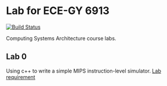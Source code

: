 # Lab for ECE-GY 6913
[![Build Status](https://travis-ci.com/zhaobenx/CSA-Labs.svg?branch=master)](https://travis-ci.com/zhaobenx/CSA-Labs)

Computing Systems Architecture course labs.

## Lab 0 

Using c++ to write a simple MIPS instruction-level simulator. 
[Lab requirement](/Lab%200/Lab%200.pdf)
